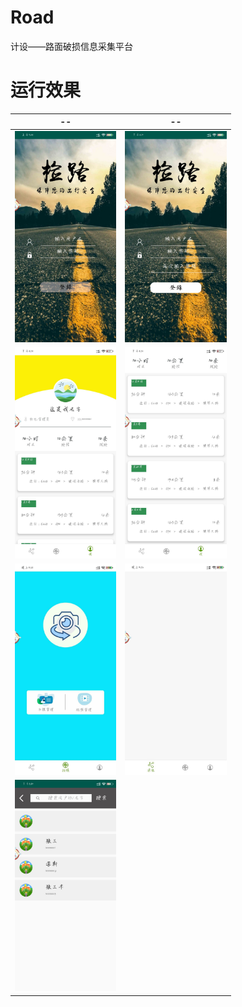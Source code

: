 # Road
计设——路面破损信息采集平台

# 运行效果



| --                                                | --                                                |
| ------------------------------------------------- | ------------------------------------------------- |
| <img src="./pictures/01.jpg" style="zoom:33%;" /> | <img src="./pictures/02.jpg" style="zoom:33%;" /> |
| <img src="./pictures/03.jpg" style="zoom:33%;" /> | <img src="./pictures/04.jpg" style="zoom:33%;" /> |
| <img src="./pictures/05.jpg" style="zoom:33%;" /> | <img src="./pictures/06.jpg" style="zoom:33%;" /> |
| <img src="./pictures/07.jpg" style="zoom:33%;" /> |                                                   |

